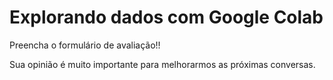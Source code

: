 # Explorando dados com Google Colab

<p>Preencha o formulário de avaliação!!</p>
<p>Sua opinião é muito importante para melhorarmos as próximas conversas.</p>
<!--
<h3><a href="https://docs.google.com/forms/d/e/1FAIpQLScHZX5ACeFG5yItU-YAsco6x6xYBzccclkLuS935L5VfFSw-g/viewform">Clique aqui para preencher o formulário</a></h3>
-->
